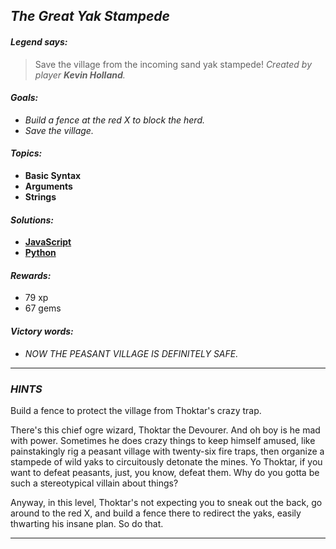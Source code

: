 ## _The Great Yak Stampede_

#### _Legend says:_
> Save the village from the incoming sand yak stampede! _Created by player **Kevin Holland**._

#### _Goals:_
+ _Build a fence at the red X to block the herd._
+ _Save the village._

#### _Topics:_
+ **Basic Syntax**
+ **Arguments**
+ **Strings**

#### _Solutions:_
+ **[JavaScript](greatYak.js)**
+ **[Python](great_yak.py)**

#### _Rewards:_
+ 79 xp
+ 67 gems

#### _Victory words:_
+ _NOW THE PEASANT VILLAGE IS DEFINITELY SAFE._

___

### _HINTS_

Build a fence to protect the village from Thoktar's crazy trap.

There's this chief ogre wizard, Thoktar the Devourer. And oh boy is he mad with power. Sometimes he does crazy things to keep himself amused, like painstakingly rig a peasant village with twenty-six fire traps, then organize a stampede of wild yaks to circuitously detonate the mines. Yo Thoktar, if you want to defeat peasants, just, you know, defeat them. Why do you gotta be such a stereotypical villain about things?

Anyway, in this level, Thoktar's not expecting you to sneak out the back, go around to the red X, and build a fence there to redirect the yaks, easily thwarting his insane plan. So do that.

___

